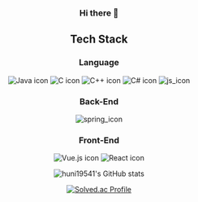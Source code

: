 <div align='center'>
  
  ### Hi there 👋
  
  <!--
  **huni19541/huni19541** is a ✨ _special_ ✨ repository because its `README.md` (this file) appears on your GitHub profile.
  
  Here are some ideas to get you started:
  
  - 🔭 I’m currently working on ...
  - 🌱 I’m currently learning ...
  - 👯 I’m looking to collaborate on ...
  - 🤔 I’m looking for help with ...
  - 💬 Ask me about ...
  - 📫 How to reach me: ...
  - 😄 Pronouns: ...
  - ⚡ Fun fact: ...
  -->
  
  ## Tech Stack
  
  ### Language
  ![Java icon](https://img.shields.io/badge/java-808080?style=for-the-badge)
  ![C icon](https://img.shields.io/badge/C-00599C?style=for-the-badge&logo=c&logoColor=white)
  ![C++ icon](https://img.shields.io/badge/C%2B%2B-00599C?style=for-the-badge&logo=c%2B%2B&logoColor=white)
  ![C# icon](https://img.shields.io/badge/C%23-239120?style=for-the-badge&logo=c-sharp&logoColor=white)
  ![js_icon](https://img.shields.io/badge/javascript-F7DF1E?style=for-the-badge&logo=javascript&logoColor=ffffff)
  
  ### Back-End
  ![spring_icon](https://img.shields.io/badge/spring-6DB33F?style=for-the-badge&logo=spring&logoColor=ffffff)
  
  ### Front-End
  ![Vue.js icon](https://img.shields.io/badge/Vue.js-35495E?style=for-the-badge&logo=vue.js&logoColor=4FC08D)
  ![React icon](https://img.shields.io/badge/React-20232A?style=for-the-badge&logo=react&logoColor=61DAFB)
  

  
  ![huni19541's GitHub stats](https://github-readme-stats.vercel.app/api?username=huni19541&show_icons=true&theme=dracula)


  
  [![Solved.ac Profile](http://mazassumnida.wtf/api/generate_badge?boj=huni19541)](https://solved.ac/huni19541)
  
</div>
